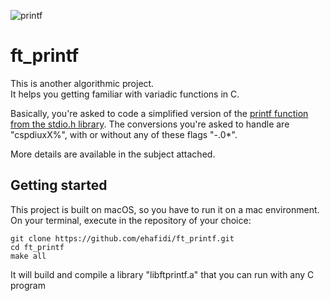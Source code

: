 ![printf](https://github.com/ehafidi/42_ft_printf/blob/master/printf-recording.gif)


# ft_printf
This is another algorithmic project.  
It helps you getting familiar with variadic functions in C.   

Basically, you're asked to code a simplified version of the [printf function from the stdio.h library](https://linux.die.net/man/3/printf). 
The conversions you're asked to handle are "cspdiuxX%", with or without any of these flags "-.0*".

More details are available in the subject attached.  
## Getting started
This project is built on macOS, so you have to run it on a mac environment.
On your terminal, execute in the repository of your choice:
```
git clone https://github.com/ehafidi/ft_printf.git
cd ft_printf
make all
```
It will build and compile a library "libftprintf.a" that you can run with any C program
